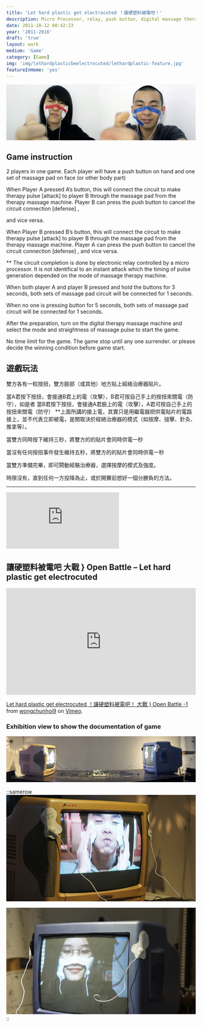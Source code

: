 ```yaml
---
title: 'Let hard plastic get electrocuted ！讓硬塑料被電吧！'
description: Micro Processor, relay, push button, digital massage therapy machine
date: 2011-10-12 00:42:23
year: '2011-2016'
draft: 'true'
layout: work
medium: 'Game'
category: [Game]
img: 'img/lethardplasticbeelectrocuted/lethardplastic-feature.jpg'
featureInHome: 'yes'
---
```


![Alt text](/img/lethardplasticbeelectrocuted/lethardplastic-feature.jpg)

## Game instruction
2 players in one game. Each player will have a push button on hand and one set of massage pad on face (or other body part)

When Player A pressed A’s button, this will connect the circuit to make therapy pulse [attack] to player B through the massage pad from the therapy massage machine. Player B can press the push button to cancel the circuit connection [defense] ,

and vice versa.

When Player B pressed B’s button, this will connect the circuit to make therapy pulse [attack] to player B through the massage pad from the therapy massage machine. Player A can press the push button to cancel the circuit connection [defense] , and vice versa.

** The circuit completion is done by electronic relay controlled by a micro processor. It is not identifical to an instant attack which the timing of pulse generation depended on the mode of massage therapy machine.

When both player A and player B pressed and hold the buttons for 3 seconds, both sets of massage pad circuit will be connected for 1 seconds.

When no one is pressing button for 5 seconds, both sets of massage pad circuit will be connected for 1 seconds.

After the preparation, turn on the digital therapy massage machine and select the mode and straightness of massage pulse to start the game.

No time limit for the game. The game stop until any one surrender. or please decide the winning condition before game start.

## 遊戲玩法
雙方各有一粒按扭，雙方臉部（或其他）地方貼上經絡治療器貼片。

當A君按下按扭，會接通B君上的電（攻擊），B君可按自己手上的按扭來關電（防守），如是者
當B君按下按扭，會接通A君臉上的電（攻擊），A君可按自己手上的按扭來關電（防守）
**上面所講的接上電，其實只是用繼電器把供電貼片的電路接上，並不代表立即被電，是關取決於經絡治療器的模式（如按摩、搥擊、針灸、推拿等）。

當雙方同時按下維持三秒，將雙方的的貼片會同時供電一秒

當沒有任何按扭事件發生維持五秒，將雙方的的貼片會同時供電一秒

當雙方準備完畢，即可閞動經駱治療器，選擇按摩的模式及強度。

時限沒有，直到任何一方投降為止，或於開賽前想好一個分勝負的方法。

---

<iframe style="aspect-ratio: 16/9;" class="w-full " src="https://www.youtube.com/embed/JfC1lnNPKVc" title="YouTube video player" frameborder="0" allow="accelerometer; autoplay; clipboard-write; encrypted-media; gyroscope; picture-in-picture; web-share" allowfullscreen></iframe>


## 讓硬塑料被電吧 大戰 } Open Battle – Let hard plastic get electrocuted
<div style="padding:56.25% 0 0 0;position:relative;"><iframe src="https://player.vimeo.com/video/181967968?h=f9c81f85f6&title=0&byline=0&portrait=0" style="position:absolute;top:0;left:0;width:100%;height:100%;" frameborder="0" allow="autoplay; fullscreen; picture-in-picture" allowfullscreen></iframe></div><script src="https://player.vimeo.com/api/player.js"></script>
<p><a href="https://vimeo.com/181967968">Let hard plastic get electrocuted ！讓硬塑料被電吧！  大戰 } Open Battle -1</a> from <a href="https://vimeo.com/user4910473">wongchunhoi9</a> on <a href="https://vimeo.com">Vimeo</a>.</p>




### Exhibition view to show the documentation of game

![Alt text](/img/lethardplasticbeelectrocuted/annavssiulung.jpg)

::samerow
![Alt text](/img/lethardplasticbeelectrocuted/lethardplastic-chansiul.jpg)  

![Alt text](/img/lethardplasticbeelectrocuted/lethardplastic-annac.jpg)
::



